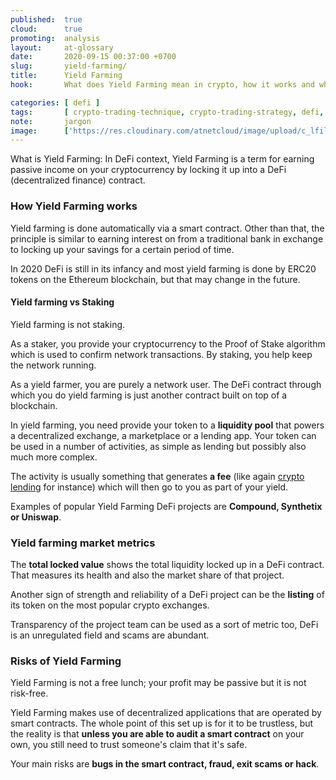 ```yaml
---
published:  true
cloud:      true
promoting:  analysis
layout:     at-glossary
date:       2020-09-15 00:37:00 +0700
slug:       yield-farming/
title:      Yield Farming
hook:       What does Yield Farming mean in crypto, how it works and what are its risks?

categories: [ defi ]
tags:       [ crypto-trading-technique, crypto-trading-strategy, defi, p2p]
note:       jargon
image:      ['https://res.cloudinary.com/atnetcloud/image/upload/c_lfill,h_360,w_700/v1600159919/atnet/_glossary/yield-farming_bh4w4m.jpg']
---
```


What is Yield Farming: In DeFi context, Yield Farming is a term for earning passive income on your cryptocurrency by locking it up into a DeFi (decentralized finance) contract.

<!--more-->

### How Yield Farming works

Yield farming is done automatically via a smart contract. Other than that, the principle is similar to earning interest on from a traditional bank in exchange to locking up your savings for a certain period of time.

In 2020 DeFi is still in its infancy and most yield farming is done by ERC20 tokens on the Ethereum blockchain, but that may change in the future.

#### Yield farming vs Staking

Yield farming is not staking.

As a staker, you provide your cryptocurrency to the Proof of Stake algorithm which is used to confirm network transactions. By staking, you help keep the network running.

As a yield farmer, you are purely a network user. The DeFi contract through which you do yield farming is just another contract built on top of a blockchain.   

In yield farming, you need provide your token to a **liquidity pool** that powers a decentralized exchange, a marketplace or a lending app. Your token can be used in a number of activities, as simple as lending but possibly also much more complex.

The activity is usually something that generates **a fee** (like again [crypto lending](/strategy/cryptocurrency-lending/) for instance) which will then go to you as part of your yield.

Examples of popular Yield Farming DeFi projects are **Compound, Synthetix or Uniswap**.

### Yield farming market metrics

The **total locked value** shows the total liquidity locked up in a DeFi contract. That measures its health and also the market share of that project.

Another sign of strength and reliability of a DeFi project can be the **listing** of its token on the most popular crypto exchanges.

Transparency of the project team can be used as a sort of metric too, DeFi is an unregulated field and scams are abundant.

### Risks of Yield Farming

Yield Farming is not a free lunch; your profit may be passive but it is not risk-free.

Yield Farming makes use of decentralized applications that are operated by smart contracts. The whole point of this set up is for it to be trustless, but the reality is that **unless you are able to audit a smart contract** on your own, you still need to trust someone's claim that it's safe.

Your main risks are **bugs in the smart contract, fraud, exit scams or hack**.
